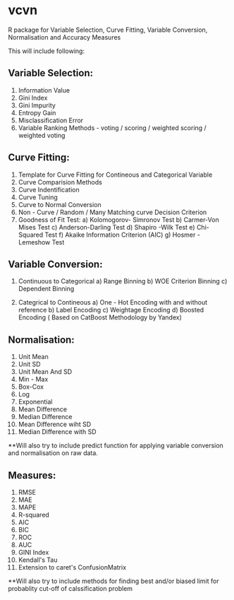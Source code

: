 # vcvn
R package for Variable  Selection, Curve Fitting, Variable Conversion, Normalisation and Accuracy Measures

This will include following:

## Variable Selection:
1) Information Value
2) Gini Index
3) Gini Impurity
4) Entropy Gain
5) Misclassification Error
6) Variable Ranking Methods - voting / scoring / weighted scoring / weighted voting

## Curve Fitting:
1) Template for Curve Fitting for Contineous and Categorical Variable
2) Curve Comparision Methods
3) Curve Indentification
4) Curve Tuning
5) Curve to Normal Conversion
6) Non - Curve / Random / Many Matching curve Decision Criterion
7) Goodness of Fit Test:
  a) Kolomogorov- Simronov Test
  b) Carmer-Von Mises Test
  c) Anderson-Darling Test
  d) Shapiro -Wilk Test
  e) Chi-Squared Test
  f) Akaike Information Criterion (AIC)
  g) Hosmer - Lemeshow Test

## Variable Conversion:
1) Continuous to Categorical
  a) Range Binning
  b) WOE Criterion Binning
  c) Dependent Binning

2) Categrical to Contineous
  a) One - Hot Encoding with and without reference
  b) Label Encoding
  c) Weightage Encoding
  d) Boosted Encoding ( Based on CatBoost Methodology by Yandex)

## Normalisation:
1) Unit Mean
2) Unit SD
3) Unit Mean And SD
4) Min - Max
5) Box-Cox
6) Log
7) Exponential
8) Mean Difference
9) Median Difference
10) Mean Difference wiht SD
11) Median Difference with SD

**Will also try to include predict function for applying variable conversion and normalisation on raw data.

## Measures:
1) RMSE
2) MAE
3) MAPE
4) R-squared
5) AIC
6) BIC
7) ROC
8) AUC
9) GINI Index
10) Kendall's Tau
11) Extension to caret's ConfusionMatrix

**Will also try to include methods for finding best and/or biased limit for probablity cut-off of calssification problem

